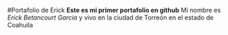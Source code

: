 #Portafolio de Erick
**Este es mi primer portafolio en github**
Mi nombre es *Erick Betancourt Garcia* y vivo en la ciudad de Torreón en el estado de Coahuila
